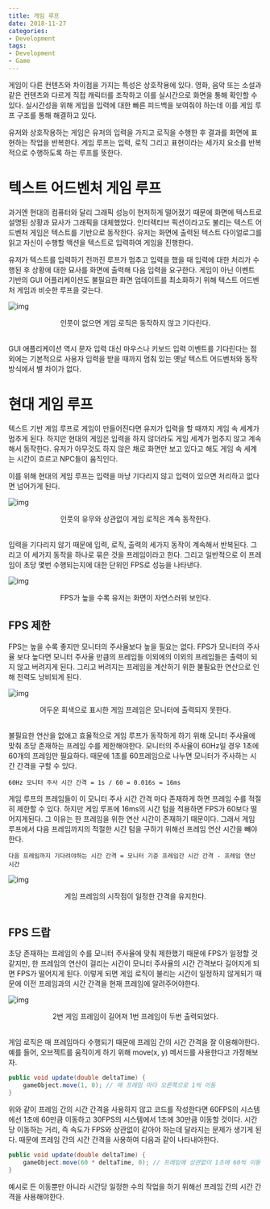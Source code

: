 ```yaml
---
title: 게임 루프
date: 2018-11-27
categories:
- Development
tags:
- Development
- Game
---
```


 게임이 다른 컨텐츠와 차이점을 가지는 특성은 상호작용에 있다. 영화, 음악 또는 소설과 같은 컨텐츠와 다르게 직접 캐릭터를 조작하고 이를 실시간으로 화면을 통해 확인할 수 있다. 실시간성을 위해 게임을 입력에 대한 빠른 피드백을 보여줘야 하는데 이를 게임 루프 구조를 통해 해결하고 있다.

 유저와 상호작용하는 게임은 유저의 입력을 가지고 로직을 수행한 후 결과를 화면에 표현하는 작업을 반복한다. 게임 루프는 입력, 로직 그리고 표현이라는 세가지 요소를 반복적으로 수행하도록 하는 루프를 뜻한다.

# 텍스트 어드벤처 게임 루프

 과거엔 현대의 컴퓨터와 달리 그래픽 성능이 현저하게 떨어졌기 때문에 화면에 텍스트로 설명된 상황과 묘사가 그래픽을 대체했었다. 인터렉티브 픽션이라고도 불리는 텍스트 어드벤처 게임은 텍스트를 기반으로 동작한다. 유저는 화면에 출력된 텍스트 다이얼로그를 읽고 자신이 수행할 액션을 텍스트로 입력하여 게임을 진행한다.

유저가 텍스트를 입력하기 전까진 루프가 멈추고 입력을 했을 때 입력에 대한 처리가 수행된 후 상황에 대한 묘사를 화면에 출력해 다음 입력을 요구한다. 게임이 아닌 이벤트 기반의 GUI 어플리케이션도 불필요한 화면 업데이트를 최소화하기 위해 텍스트 어드벤처 게임과 비슷한 루프을 갖는다.

![img](https://lh4.googleusercontent.com/0kL3qmNekSKe_rDZXupAlBzoHjMdLEziC7MClErq9Nn2VhiPYApJaghLE3-YiAS3gJvRvoBQOEoGlHDujFF6Q3cL_7j0iR5PTIeM9leT04_DRxYW-ff9oNftGcHas-BKks5NYmXd)

<center>인풋이 없으면 게임 로직은 동작하지 않고 기다린다.</center><br/>

 GUI 애플리케이션 역시 문자 입력 대신 마우스나 키보드 입력 이벤트를 기다린다는 점 외에는 기본적으로 사용자 입력을 받을 때까지 멈춰 있는 옛날 텍스트 어드벤처와 동작 방식에서 별 차이가 없다.

# 현대 게임 루프

 텍스트 기반 게임 루프로 게임이 만들어진다면 유저가 입력을 할 때까지 게임 속 세계가 멈추게 된다. 하지만 현대의 게임은 입력을 하지 않더라도 게임 세계가 멈추지 않고 계속해서 동작한다. 유저가 아무것도 하지 않은 채로 화면만 보고 있다고 해도 게임 속 세계는 시간이 흐르고 NPC들이 움직인다.

 이를 위해 현대의 게임 루프는 입력을 마냥 기다리지 않고 입력이 있으면 처리하고 없다면 넘어가게 된다.

![img](https://lh6.googleusercontent.com/GqWzYdejwwuspSeTnKAiJyLphcK6Cpc5gpf5R-cw9SCdEN6hEXCYCaLPMrGWlksHCKQPQYKYqBIG5a9ZgKnBLpIO-RtUb6t9Ly7ICaZ-OzRLlsn9lHJ81yPQA6n1vqvSPLQ-ACj6)

<center>인풋의 유무와 상관없이 게임 로직은 계속 동작한다.</center><br />

 입력을 기다리지 않기 때문에 입력, 로직, 출력의 세가지 동작이 계속해서 반복된다. 그리고 이 세가지 동작을 하나로 묶은 것을 프레임이라고 한다. 그리고 일반적으로 이 프레임이 초당 몇번 수행되는지에 대한 단위인 FPS로 성능을 나타낸다.

![img](https://user-images.githubusercontent.com/18159012/46985243-5f23a700-d124-11e8-9ab1-3d9cceb30a93.gif)

 <center>FPS가 높을 수록 유저는 화면이 자연스러워 보인다.</center>

## FPS 제한

 FPS는 높을 수록 좋지만 모니터의 주사율보다 높을 필요는 없다. FPS가 모니터의 주사율 보다 높다면 모니터 주사율 만큼의 프레임들 이외에의 이외의 프레임들은 출력이 되지 않고 버려지게 된다. 그리고 버려지는 프레임을 계산하기 위한 불필요한 연산으로 인해 전력도 낭비되게 된다.

![img](https://lh5.googleusercontent.com/L5o14uKIN1vjefgWt76e2z2fVRPWlz9eLXLY8R-RUt1kkIAXfRYBIci7MawE30MrRU0zDV2FuFU8c1hVANITth9VFducfbg-AJzofPCCdEu0WYC_-05PSluu0Shdje6CYt-6CYC3)

<center>어두운 회색으로 표시한 게임 프레임은 모니터에 출력되지 못한다.</center><br />

 불필요한 연산을 없애고 효율적으로 게임 루프가 동작하게 하기 위해 모니터 주사율에 맞춰 초당 존재하는 프레임 수를 제한해야한다. 모니터의 주사율이 60Hz일 경우 1초에 60개의 프레임만 필요하다. 때문에 1초를 60프레임으로 나누면 모니터가 주사하는 시간 간격을 구할 수 있다.

```
60Hz 모니터 주사 시간 간격 = 1s / 60 = 0.016s = 16ms
```

 게임 루프의 프레임들이 이 모니터 주사 시간 간격 마다 존재하게 하면 프레임 수를 적절히 제한할 수 있다. 하지만 게임 루프에 16ms의 시간 텀을 적용하면 FPS가 60보다 떨어지게된다. 그 이유는 한 프레임을 위한 연산 시간이 존재하기 때문이다. 그래서 게임 루프에서 다음 프레임까지의 적절한 시간 텀을 구하기 위해선 프레임 연산 시간을 빼야한다.

```
다음 프레임까지 기다려야하는 시간 간격 = 모니터 기준 프레임간 시간 간격 - 프레임 연산 시간
```

![img](https://lh5.googleusercontent.com/eQS94akkKipVA3lLo6UuQNdEU-JVyBPlwIggmQ6IWN5kY1o7suJgruI7X4qA4JtyufLfY5L1bfBDR8bRZiXH7MIQqK92mORxC5He59HB73rbEblgXc8qRdgxDA0Al6TR8pdHjMhM)

<center>게임 프레임의 시작점이 일정한 간격을 유지한다.</center><br />

## FPS 드랍

 초당 존재하는 프레임의 수를 모니터 주사율에 맞춰 제한했기 때문에 FPS가 일정할 것 같지만, 한 프레임의 연산이 걸리는 시간이 모니터 주사율의 시간 간격보다 길어지게 되면 FPS가 떨어지게 된다. 이렇게 되면 게임 로직이 불리는 시간이 일정하지 않게되기 때문에 이전 프레임과의 시간 간격을 현재 프레임에 알려주어야한다.

![img](https://lh4.googleusercontent.com/YylHOkmHFJu2huil_jaQX-eDDNcGhLA7xMRwK4tWXy8w-SZYsotHD86Kfs13nkI6sWqr_pPqQOfG0Orl2dcy9tvNegYLzpVGHY1DYjBPlOq38_V26a540WcWN0nLNLIMeYB2KsMT)

<center>2번 게임 프레임이 길어져 1번 프레임이 두번 출력되었다.</center><br />

 게임 로직은 매 프레임마다 수행되기 때문에 프레임 간의 시간 간격을 잘 이용해야한다. 예를 들어, 오브젝트를 움직이게 하기 위해 move(x, y) 메서드를 사용한다고 가정해보자.

```csharp
public void update(double deltaTime) {
    gameObject.move(1, 0); // 매 프레임 마다 오른쪽으로 1씩 이동
}
```

 위와 같이 프레임 간의 시간 간격을 사용하지 않고 코드를 작성한다면 60FPS의 시스템에선 1초에 60만큼 이동하고 30FPS의 시스템에서 1초에 30만큼 이동할 것이다. 시간 당 이동하는 거리, 즉 속도가 FPS와 상관없이 같아야 하는데 달라지는 문제가 생기게 된다. 때문에 프레임 간의 시간 간격을 사용하여 다음과 같이 나타내야한다.

```csharp
public void update(double deltaTime) {
    gameObject.move(60 * deltaTime, 0); // 프레임에 상관없이 1초에 60씩 이동
}
```

 예시로 든 이동뿐만 아니라 시간당 일정한 수의 작업을 하기 위해선 프레임 간의 시간 간격을 사용해야한다.
